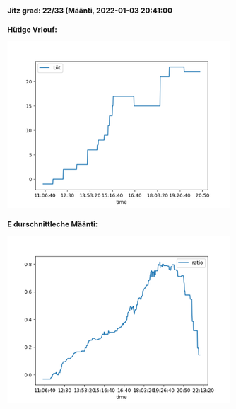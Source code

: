 ### Jitz grad: 22/33 (Määnti, 2022-01-03 20:41:00

### Hütige Vrlouf:
![Graph](Today.png)

### E durschnittleche Määnti:
![Graph](Määnti.png)